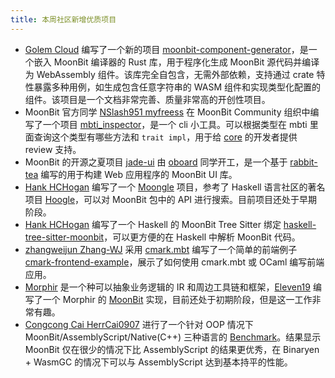 ```yaml
---
title: 本周社区新增优质项目
---
```


- [Golem Cloud](https://github.com/golemcloud) 编写了一个新的项目 [moonbit-component-generator](https://github.com/golemcloud/moonbit-component-generator)，是一个嵌入 MoonBit 编译器的 Rust 库，用于程序化生成 MoonBit 源代码并编译为 WebAssembly 组件。该库完全自包含，无需外部依赖，支持通过 crate 特性暴露多种用例，如生成包含任意字符串的 WASM 组件和实现类型化配置的组件。该项目是一个文档非常完善、质量非常高的开创性项目。
- MoonBit 官方同学 [NSlash951 myfreess](https://github.com/myfreess) 在 MoonBit Community 组织中编写了一个项目 [mbti_inspector](https://github.com/moonbit-community/mbti_inspector)，是一个 cli 小工具。可以根据类型在 mbti 里面查询这个类型有哪些方法和 `trait impl`，用于给 [core](https://github.com/moonbitlang/core) 的开发者提供 review 支持。 
- MoonBit 的开源之夏项目 [jade-ui](https://github.com/moonbit-community/jade-ui) 由 [oboard](https://github.com/moonbit-community/jade-ui) 同学开工，是一个基于 [rabbit-tea](https://github.com/moonbit-community/rabbit-tea) 编写的用于构建 Web 应用程序的 MoonBit UI 库。
- [Hank HCHogan](https://github.com/HCHogan) 编写了一个 [Moongle](https://github.com/HCHogan/moongle) 项目，参考了 Haskell 语言社区的著名项目 [Hoogle](https://hoogle.haskell.org)，可以对 MoonBit 包中的 API 进行搜索。目前项目还处于早期阶段。
- [Hank HCHogan](https://github.com/HCHogan) 编写了一个 Haskell 的 MoonBit Tree Sitter 绑定 [haskell-tree-sitter-moonbit](https://github.com/HCHogan/haskell-tree-sitter-moonbit)，可以更方便的在 Haskell 中解析 MoonBit 代码。
- [zhangweijun Zhang-WJ](https://github.com/Zhang-WJ) 采用 [cmark.mbt](https://github.com/moonbit-community/cmark.mbt) 编写了一个简单的前端例子 [cmark-frontend-example](https://github.com/Zhang-WJ/cmark-frontend-example)，展示了如何使用 cmark.mbt 或 OCaml 编写前端应用。
- [Morphir](https://github.com/finos/morphir) 是一个种可以抽象业务逻辑的 IR 和周边工具链和框架，[Eleven19](https://github.com/Eleven19) 编写了一个 Morphir 的 [MoonBit](https://github.com/Eleven19/morphir-moonbit) 实现，目前还处于初期阶段，但是这一工作非常有趣。
- [Congcong Cai HerrCai0907](https://github.com/HerrCai0907) 进行了一个针对 OOP 情况下 MoonBit/AssemblyScript/Native(C++) 三种语言的 [Benchmark](https://github.com/HerrCai0907/moonbit-for-OO-bench)。结果显示 MoonBit 仅在很少的情况下比 AssemblyScript 的结果更优秀，在 Binaryen + WasmGC 的情况下可以与 AssemblyScript 达到基本持平的性能。
